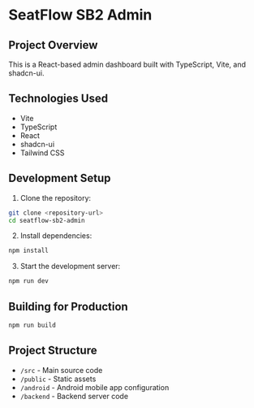 # SeatFlow SB2 Admin

## Project Overview
This is a React-based admin dashboard built with TypeScript, Vite, and shadcn-ui.

## Technologies Used
- Vite
- TypeScript
- React
- shadcn-ui
- Tailwind CSS

## Development Setup

1. Clone the repository:
```sh
git clone <repository-url>
cd seatflow-sb2-admin
```

2. Install dependencies:
```sh
npm install
```

3. Start the development server:
```sh
npm run dev
```

## Building for Production
```sh
npm run build
```

## Project Structure
- `/src` - Main source code
- `/public` - Static assets
- `/android` - Android mobile app configuration
- `/backend` - Backend server code
